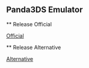 ## Panda3DS Emulator

** Release Official

[Official](https://github.com/wheremyfoodat/Panda3DS/releases)

** Release Alternative

[Alternative](https://github.com/XForYouX/Panda3DS-Emulator/releases)
